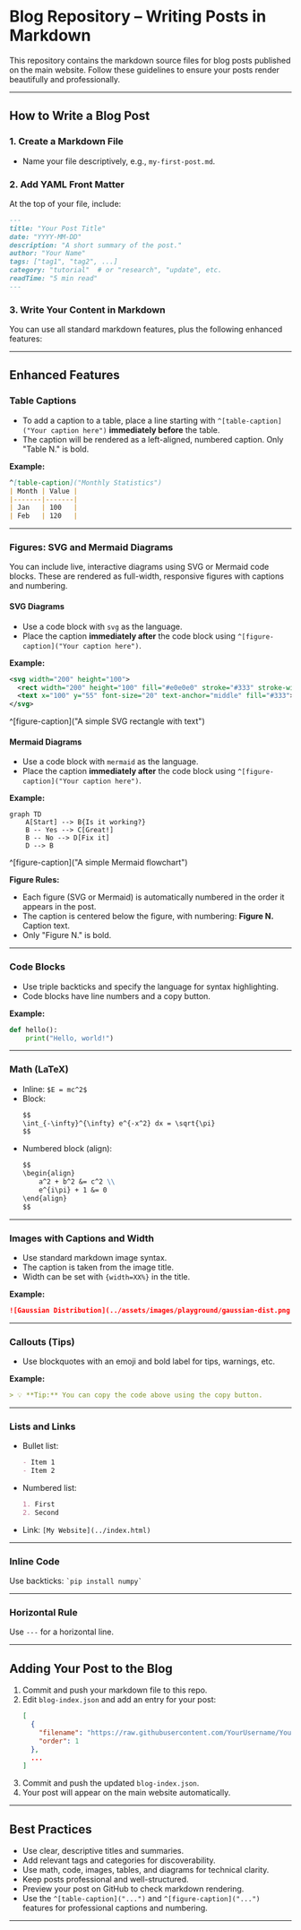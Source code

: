# Blog Repository – Writing Posts in Markdown

This repository contains the markdown source files for blog posts published on the main website. Follow these guidelines to ensure your posts render beautifully and professionally.

---

## How to Write a Blog Post

### 1. Create a Markdown File
- Name your file descriptively, e.g., `my-first-post.md`.

### 2. Add YAML Front Matter
At the top of your file, include:
```markdown
---
title: "Your Post Title"
date: "YYYY-MM-DD"
description: "A short summary of the post."
author: "Your Name"
tags: ["tag1", "tag2", ...]
category: "tutorial"  # or "research", "update", etc.
readTime: "5 min read"
---
```

### 3. Write Your Content in Markdown

You can use all standard markdown features, plus the following enhanced features:

---

## Enhanced Features

### Table Captions

- To add a caption to a table, place a line starting with `^[table-caption]("Your caption here")` **immediately before** the table.
- The caption will be rendered as a left-aligned, numbered caption. Only "Table N." is bold.

**Example:**
```markdown
^[table-caption]("Monthly Statistics")
| Month | Value |
|-------|-------|
| Jan   | 100   |
| Feb   | 120   |
```

---

### Figures: SVG and Mermaid Diagrams

You can include live, interactive diagrams using SVG or Mermaid code blocks. These are rendered as full-width, responsive figures with captions and numbering.

#### SVG Diagrams

- Use a code block with `svg` as the language.
- Place the caption **immediately after** the code block using `^[figure-caption]("Your caption here")`.

**Example:**

```svg
<svg width="200" height="100">
  <rect width="200" height="100" fill="#e0e0e0" stroke="#333" stroke-width="2"/>
  <text x="100" y="55" font-size="20" text-anchor="middle" fill="#333">SVG Example</text>
</svg>
```
^[figure-caption]("A simple SVG rectangle with text")


#### Mermaid Diagrams

- Use a code block with `mermaid` as the language.
- Place the caption **immediately after** the code block using `^[figure-caption]("Your caption here")`.

**Example:**

```mermaid
graph TD
    A[Start] --> B{Is it working?}
    B -- Yes --> C[Great!]
    B -- No --> D[Fix it]
    D --> B
```
^[figure-caption]("A simple Mermaid flowchart")


**Figure Rules:**
- Each figure (SVG or Mermaid) is automatically numbered in the order it appears in the post.
- The caption is centered below the figure, with numbering: **Figure N.** Caption text.
- Only "Figure N." is bold.

---

### Code Blocks

- Use triple backticks and specify the language for syntax highlighting.
- Code blocks have line numbers and a copy button.

**Example:**

```python
def hello():
    print("Hello, world!")

```

---

### Math (LaTeX)

- Inline: `$E = mc^2$`
- Block:
  ```markdown
  $$
  \int_{-\infty}^{\infty} e^{-x^2} dx = \sqrt{\pi}
  $$
  ```
- Numbered block (align):
  ```markdown
  $$
  \begin{align}
      a^2 + b^2 &= c^2 \\
      e^{i\pi} + 1 &= 0
  \end{align}
  $$
  ```

---

### Images with Captions and Width

- Use standard markdown image syntax.
- The caption is taken from the image title.
- Width can be set with `{width=XX%}` in the title.

**Example:**
```markdown
![Gaussian Distribution](../assets/images/playground/gaussian-dist.png "Gaussian Distribution{width=60%}")
```

---

### Callouts (Tips)

- Use blockquotes with an emoji and bold label for tips, warnings, etc.

**Example:**
```markdown
> 💡 **Tip:** You can copy the code above using the copy button.
```

---

### Lists and Links

- Bullet list:
  ```markdown
  - Item 1
  - Item 2
  ```
- Numbered list:
  ```markdown
  1. First
  2. Second
  ```
- Link: `[My Website](../index.html)`

---

### Inline Code

Use backticks: `` `pip install numpy` ``

---

### Horizontal Rule

Use `---` for a horizontal line.

---

## Adding Your Post to the Blog

1. Commit and push your markdown file to this repo.
2. Edit `blog-index.json` and add an entry for your post:
   ```json
   [
     {
       "filename": "https://raw.githubusercontent.com/YourUsername/YourBlogRepo/main/my-first-post.md",
       "order": 1
     },
     ...
   ]
   ```
3. Commit and push the updated `blog-index.json`.
4. Your post will appear on the main website automatically.

---

## Best Practices

- Use clear, descriptive titles and summaries.
- Add relevant tags and categories for discoverability.
- Use math, code, images, tables, and diagrams for technical clarity.
- Keep posts professional and well-structured.
- Preview your post on GitHub to check markdown rendering.
- Use the `^[table-caption]("...")` and `^[figure-caption]("...")` features for professional captions and numbering.

---

